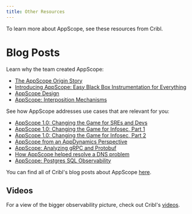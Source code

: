 ```yaml
---
title: Other Resources
---
```


To learn more about AppScope, see these resources from Cribl.

# Blog Posts

Learn why the team created AppScope:

- [The AppScope Origin Story](https://cribl.io/blog/the-appscope-origin-story/)  
- [Introducing AppScope: Easy Black Box Instrumentation for Everything](https://cribl.io/blog/introducing-appscope-easy-black-box-instrumentation-for-everything/)
- [AppScope Design](https://cribl.io/blog/appscope-design/)
- [AppScope: Interposition Mechanisms](https://cribl.io/blog/interposition-mechanisms/)

See how AppScope addresses use cases that are relevant for you:

- [AppScope 1.0: Changing the Game for SREs and Devs](https://cribl.io/blog/appscope-1-0-changing-the-game-for-sres-and-devs/)
- [AppScope 1.0: Changing the Game for Infosec, Part 1](https://cribl.io/blog/appscope-1-0-changing-the-game-for-infosec-part-1/)
- [AppScope 1.0: Changing the Game for Infosec, Part 2](https://cribl.io/blog/appscope-1-0-changing-the-game-for-infosec-part-2)
- [AppScope from an AppDynamics Perspective](https://cribl.io/blog/appscope-from-an-appdynamics-perspective/)
- [AppScope: Analyzing gRPC and Protobuf](https://cribl.io/blog/analyzing-grpc-and-protobuf/)
- [How AppScope helped resolve a DNS problem](https://cribl.io/blog/how-appscope-helped-resolve-a-dns-problem/)
- [AppScope: Postgres SQL Observability](https://cribl.io/blog/appscope-postgres-sql-observability/)

You can find all of Cribl's blog posts about AppScope [here](https://cribl.io/blog/?s=appscope).

## Videos

For a view of the bigger observability picture, check out Cribl's [videos](https://cribl.io/resources/?category=videos).
